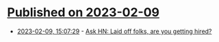 # [Published on 2023-02-09](index.md)

* [2023-02-09, 15:07:29](https://news.ycombinator.com/item?id=34725047) - [Ask HN: Laid off folks, are you getting hired?](https://news.ycombinator.com/item?id=34725047)
